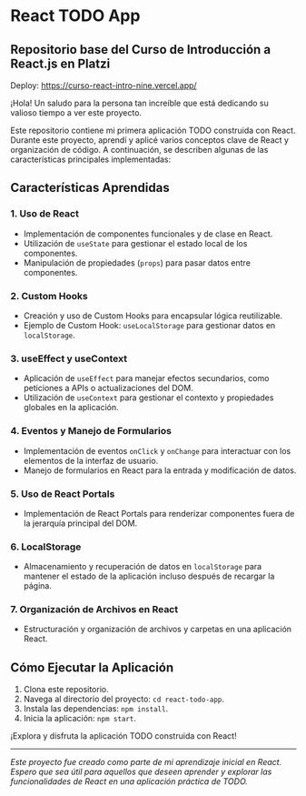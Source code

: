 # React TODO App

## Repositorio base del Curso de Introducción a React.js en Platzi

Deploy: https://curso-react-intro-nine.vercel.app/

¡Hola! Un saludo para la persona tan increíble que está dedicando su valioso tiempo a ver este proyecto.

Este repositorio contiene mi primera aplicación TODO construida con React. Durante este proyecto, aprendí y aplicé varios conceptos clave de React y organización de código. A continuación, se describen algunas de las características principales implementadas:

## Características Aprendidas

### 1. Uso de React

- Implementación de componentes funcionales y de clase en React.
- Utilización de `useState` para gestionar el estado local de los componentes.
- Manipulación de propiedades (`props`) para pasar datos entre componentes.

### 2. Custom Hooks

- Creación y uso de Custom Hooks para encapsular lógica reutilizable.
- Ejemplo de Custom Hook: `useLocalStorage` para gestionar datos en `localStorage`.

### 3. useEffect y useContext

- Aplicación de `useEffect` para manejar efectos secundarios, como peticiones a APIs o actualizaciones del DOM.
- Utilización de `useContext` para gestionar el contexto y propiedades globales en la aplicación.

### 4. Eventos y Manejo de Formularios

- Implementación de eventos `onClick` y `onChange` para interactuar con los elementos de la interfaz de usuario.
- Manejo de formularios en React para la entrada y modificación de datos.

### 5. Uso de React Portals

- Implementación de React Portals para renderizar componentes fuera de la jerarquía principal del DOM.

### 6. LocalStorage

- Almacenamiento y recuperación de datos en `localStorage` para mantener el estado de la aplicación incluso después de recargar la página.

### 7. Organización de Archivos en React

- Estructuración y organización de archivos y carpetas en una aplicación React.

## Cómo Ejecutar la Aplicación

1. Clona este repositorio.
2. Navega al directorio del proyecto: `cd react-todo-app`.
3. Instala las dependencias: `npm install`.
4. Inicia la aplicación: `npm start`.

¡Explora y disfruta la aplicación TODO construida con React!

---

_Este proyecto fue creado como parte de mi aprendizaje inicial en React. Espero que sea útil para aquellos que deseen aprender y explorar las funcionalidades de React en una aplicación práctica de TODO._
